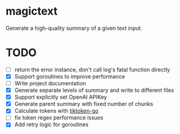 # magictext

Generate a high-quality summary of a given text input.

# TODO

- [ ] return the error instance, don't call log's fatal function directly
- [x] Support goroutines to improve performance
- [ ] Write project documentation
- [x] Generate separate levels of summary and write to different files
- [x] Support explicitly set OpenAI APIKey
- [x] Generate parent summary with fixed number of chunks
- [x] Calculate tokens with [tiktoken-go](https://github.com/pkoukk/tiktoken-go)
- [ ] fix token regex performance issues
- [x] Add retry logic for goroutines
